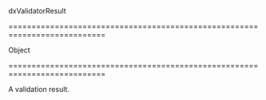 <!--id-->dxValidatorResult<!--/id-->
===========================================================================
<!--type-->Object<!--/type-->
===========================================================================

<!--shortDescription-->
A validation result.
<!--/shortDescription-->

<!--fullDescription-->

<!--/fullDescription-->